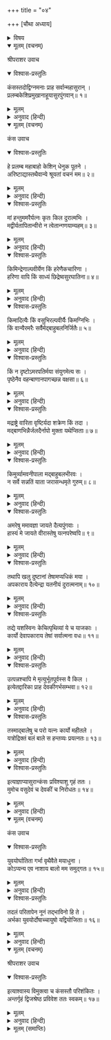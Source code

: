 +++
title = "०४"

+++
[चौथा अध्याय]



<details><summary>विषय</summary>

वसुदेव-देवकीका कारागारसे मोक्ष
</details>


<details open><summary>मूलम् (वचनम्)</summary>

श्रीपराशर उवाच
</details>

<details open><summary>विश्वास-प्रस्तुतिः</summary>

कंसस्तदोद्विग्नमनाः प्राह सर्वान्महासुरान् ।  
प्रलम्बकेशिप्रमुखानाहूयासुरपुंगवान्॥ १॥
</details>

<details><summary>मूलम्</summary>

कंसस्तदोद्विग्नमनाः प्राह सर्वान्महासुरान् ।  
प्रलम्बकेशिप्रमुखानाहूयासुरपुंगवान्॥ १॥
</details>

<details><summary>अनुवाद (हिन्दी)</summary>

श्रीपराशरजी बोले—तब कंसने खिन्नचित्तसे प्रलम्ब और केशी आदि समस्त मुख्य-मुख्य असुरोंको बुलाकर कहा॥ १॥
</details>

<details open><summary>मूलम् (वचनम्)</summary>

कंस उवाच
</details>

<details open><summary>विश्वास-प्रस्तुतिः</summary>

हे प्रलम्ब महाबाहो केशिन् धेनुक पूतने ।  
अरिष्टाद्यास्तथैवान्ये श्रूयतां वचनं मम॥ २॥
</details>

<details><summary>मूलम्</summary>

हे प्रलम्ब महाबाहो केशिन् धेनुक पूतने ।  
अरिष्टाद्यास्तथैवान्ये श्रूयतां वचनं मम॥ २॥
</details>

<details><summary>अनुवाद (हिन्दी)</summary>

कंस बोला—हे प्रलम्ब! हे महाबाहो केशिन्! हे धेनुक! हे पूतने! तथा हे अरिष्ट आदि अन्य असुरगण! मेरा वचन सुनो—॥ २॥
</details>

<details open><summary>विश्वास-प्रस्तुतिः</summary>

मां हन्तुममरैर्यत्नः कृतः किल दुरात्मभिः ।  
मद्वीर्यतापितान्वीरो न त्वेतान्गणयाम्यहम्॥ ३॥
</details>

<details><summary>मूलम्</summary>

मां हन्तुममरैर्यत्नः कृतः किल दुरात्मभिः ।  
मद्वीर्यतापितान्वीरो न त्वेतान्गणयाम्यहम्॥ ३॥
</details>

<details><summary>अनुवाद (हिन्दी)</summary>

यह बात प्रसिद्ध हो रही है कि दुरात्मा देवताओंने मेरे मारनेके लिये कोई यत्न किया है; किन्तु मैं वीर पुरुष अपने वीर्यसे सताये हुए इन लोगोंको कुछ भी नहीं गिनता हूँ॥ ३॥
</details>

<details open><summary>विश्वास-प्रस्तुतिः</summary>

किमिन्द्रेणाल्पवीर्येण किं हरेणैकचारिणा ।  
हरिणा वापि किं साध्यं छिद्रेष्वसुरघातिना॥ ४॥
</details>

<details><summary>मूलम्</summary>

किमिन्द्रेणाल्पवीर्येण किं हरेणैकचारिणा ।  
हरिणा वापि किं साध्यं छिद्रेष्वसुरघातिना॥ ४॥
</details>

<details><summary>अनुवाद (हिन्दी)</summary>

अल्पवीर्य इन्द्र, अकेले घूमनेवाले महादेव अथवा छिद्र (असावधानीका समय) ढूँढ़कर दैत्योंका वध करनेवाले विष्णुसे उनका क्या कार्य सिद्ध हो सकता है?॥ ४॥
</details>

<details open><summary>विश्वास-प्रस्तुतिः</summary>

किमादित्यैः किं वसुभिरल्पवीर्यैः किमग्निभिः ।  
किं वान्यैरमरैः सर्वैर्मद‍्बाहुबलनिर्जितैः॥ ५॥
</details>

<details><summary>मूलम्</summary>

किमादित्यैः किं वसुभिरल्पवीर्यैः किमग्निभिः ।  
किं वान्यैरमरैः सर्वैर्मद‍्बाहुबलनिर्जितैः॥ ५॥
</details>

<details><summary>अनुवाद (हिन्दी)</summary>

मेरे बाहुबलसे दलित आदित्यों, अल्पवीर्य वसुगणों, अग्नियों अथवा अन्य समस्त देवताओंसे भी मेरा क्या अनिष्ट हो सकता है?॥ ५॥
</details>

<details open><summary>विश्वास-प्रस्तुतिः</summary>

किं न दृष्टोऽमरपतिर्मया संयुगमेत्य सः ।  
पृष्ठेनैव वहन्बाणानपागच्छन्न वक्षसा॥ ६॥
</details>

<details><summary>मूलम्</summary>

किं न दृष्टोऽमरपतिर्मया संयुगमेत्य सः ।  
पृष्ठेनैव वहन्बाणानपागच्छन्न वक्षसा॥ ६॥
</details>

<details><summary>अनुवाद (हिन्दी)</summary>

आपलोगोंने क्या देखा नहीं था कि मेरे साथ युद्धभूमिमें आकर देवराज इन्द्र, वक्षःस्थलमें नहीं, अपनी पीठपर बाणोंकी बौछार सहता हुआ भाग गया था॥ ६॥
</details>

<details open><summary>विश्वास-प्रस्तुतिः</summary>

मद्राष्ट्रे वारिता वृष्टिर्यदा शक्रेण किं तदा ।  
मद्बाणभिन्नैर्जलदैर्नापो मुक्ता यथेप्सिताः॥ ७॥
</details>

<details><summary>मूलम्</summary>

मद्राष्ट्रे वारिता वृष्टिर्यदा शक्रेण किं तदा ।  
मद्बाणभिन्नैर्जलदैर्नापो मुक्ता यथेप्सिताः॥ ७॥
</details>

<details><summary>अनुवाद (हिन्दी)</summary>

जिस समय इन्द्रने मेरे राज्यमें वर्षाका होना बन्द कर दिया था उस समय क्या मेघोंने मेरे बाणोंसे विंधकर ही यथेष्ट जल नहीं बरसाया?॥ ७॥
</details>

<details open><summary>विश्वास-प्रस्तुतिः</summary>

किमुर्व्यामवनीपाला मद‍्बाहुबलभीरवः ।  
न सर्वे सन्नतिं याता जरासन्धमृते गुरुम्॥ ८॥
</details>

<details><summary>मूलम्</summary>

किमुर्व्यामवनीपाला मद‍्बाहुबलभीरवः ।  
न सर्वे सन्नतिं याता जरासन्धमृते गुरुम्॥ ८॥
</details>

<details><summary>अनुवाद (हिन्दी)</summary>

हमारे गुरु (श्वशुर) जरासन्धको छोड़कर क्या पृथिवीके और सभी नृपतिगण मेरे बाहुबलसे भयभीत होकर मेरे सामने सिर नहीं झुकाते?॥ ८॥
</details>

<details open><summary>विश्वास-प्रस्तुतिः</summary>

अमरेषु ममावज्ञा जायते दैत्यपुंगवाः ।  
हास्यं मे जायते वीरास्तेषु यत्नपरेष्वपि॥ ९॥
</details>

<details><summary>मूलम्</summary>

अमरेषु ममावज्ञा जायते दैत्यपुंगवाः ।  
हास्यं मे जायते वीरास्तेषु यत्नपरेष्वपि॥ ९॥
</details>

<details><summary>अनुवाद (हिन्दी)</summary>

हे दैत्यश्रेष्ठगण! देवताओंके प्रति मेरे चित्तमें अवज्ञा होती है और हे वीरगण! उन्हें अपने (मेरे) वधका यत्न करते देखकर तो मुझे हँसी आती है॥ ९॥
</details>

<details open><summary>विश्वास-प्रस्तुतिः</summary>

तथापि खलु दुष्टानां तेषामप्यधिकं मया ।  
अपकाराय दैत्येन्द्रा यतनीयं दुरात्मनाम्॥ १०॥
</details>

<details><summary>मूलम्</summary>

तथापि खलु दुष्टानां तेषामप्यधिकं मया ।  
अपकाराय दैत्येन्द्रा यतनीयं दुरात्मनाम्॥ १०॥
</details>

<details><summary>अनुवाद (हिन्दी)</summary>

तथापि हे दैत्येन्द्रो! उन दुष्ट और दुरात्माओंके अपकारके लिये मुझे और भी अधिक प्रयत्न करना चाहिये॥ १०॥
</details>

<details open><summary>विश्वास-प्रस्तुतिः</summary>

तद्ये यशस्विनः केचित्पृथिव्यां ये च याजकाः ।  
कार्यो देवापकाराय तेषां सर्वात्मना वधः॥ ११॥
</details>

<details><summary>मूलम्</summary>

तद्ये यशस्विनः केचित्पृथिव्यां ये च याजकाः ।  
कार्यो देवापकाराय तेषां सर्वात्मना वधः॥ ११॥
</details>

<details><summary>अनुवाद (हिन्दी)</summary>

अतः पृथिवीमें जो कोई यशस्वी और यज्ञकर्ता हों उनका देवताओंके अपकारके लिये सर्वथा वध कर देना चाहिये॥ ११॥
</details>

<details open><summary>विश्वास-प्रस्तुतिः</summary>

उत्पन्नश्चापि मे मृत्युर्भूतपूर्वस्स वै किल ।  
इत्येतद्दारिका प्राह देवकीगर्भसम्भवा॥ १२॥
</details>

<details><summary>मूलम्</summary>

उत्पन्नश्चापि मे मृत्युर्भूतपूर्वस्स वै किल ।  
इत्येतद्दारिका प्राह देवकीगर्भसम्भवा॥ १२॥
</details>

<details><summary>अनुवाद (हिन्दी)</summary>

देवकीके गर्भसे उत्पन्न हुई बालिकाने यह भी कहा है कि, वह मेरा भूतपूर्व (प्रथम जन्मका) काल निश्चय ही उत्पन्न हो चुका है॥ १२॥
</details>

<details open><summary>विश्वास-प्रस्तुतिः</summary>

तस्माद‍्बालेषु च परो यत्नः कार्यो महीतले ।  
यत्रोद्रिक्तं बलं बाले स हन्तव्यः प्रयत्नतः॥ १३॥
</details>

<details><summary>मूलम्</summary>

तस्माद‍्बालेषु च परो यत्नः कार्यो महीतले ।  
यत्रोद्रिक्तं बलं बाले स हन्तव्यः प्रयत्नतः॥ १३॥
</details>

<details><summary>अनुवाद (हिन्दी)</summary>

अतः आजकल पृथिवीपर उत्पन्न हुए बालकोंके विषयमें विशेष सावधानी रखनी चाहिये और जिस बालकमें विशेष बलका उद्रेक हो उसे यत्नपूर्वक मार डालना चाहिये॥ १३॥
</details>

<details open><summary>विश्वास-प्रस्तुतिः</summary>

इत्याज्ञाप्यासुरान्कंसः प्रविश्याशु गृहं ततः ।  
मुमोच वसुदेवं च देवकीं च निरोधतः॥ १४॥
</details>

<details><summary>मूलम्</summary>

इत्याज्ञाप्यासुरान्कंसः प्रविश्याशु गृहं ततः ।  
मुमोच वसुदेवं च देवकीं च निरोधतः॥ १४॥
</details>

<details><summary>अनुवाद (हिन्दी)</summary>

असुरोंको इस प्रकार आज्ञा दे कंसने कारागृहमें जाकर तुरन्त ही वसुदेव और देवकीको बन्धनसे मुक्त कर दिया॥ १४॥
</details>

<details open><summary>मूलम् (वचनम्)</summary>

कंस उवाच
</details>

<details open><summary>विश्वास-प्रस्तुतिः</summary>

युवयोर्घातिता गर्भा वृथैवैते मयाधुना ।  
कोऽप्यन्य एव नाशाय बालो मम समुद‍्गतः॥ १५॥
</details>

<details><summary>मूलम्</summary>

युवयोर्घातिता गर्भा वृथैवैते मयाधुना ।  
कोऽप्यन्य एव नाशाय बालो मम समुद‍्गतः॥ १५॥
</details>

<details><summary>अनुवाद (हिन्दी)</summary>

कंस बोला—मैंने अबतक आप दोनोंके बालकोंकी तो वृथा ही हत्या की, मेरा नाश करनेके लिये तो कोई और ही बालक उत्पन्न हो गया है॥ १५॥
</details>

<details open><summary>विश्वास-प्रस्तुतिः</summary>

तदलं परितापेन नूनं तद्भाविनो हि ते ।  
अर्भका युवयोर्दोषाच्चायुषो यद्वियोजिताः॥ १६॥
</details>

<details><summary>मूलम्</summary>

तदलं परितापेन नूनं तद्भाविनो हि ते ।  
अर्भका युवयोर्दोषाच्चायुषो यद्वियोजिताः॥ १६॥
</details>

<details><summary>अनुवाद (हिन्दी)</summary>

परन्तु आपलोग इसका कुछ दुःख न मानें; क्योंकि उन बालकोंकी होनहार ऐसी ही थी । आपलोगोंके प्रारब्धदोषसे ही उन बालकोंको अपने जीवनसे हाथ धोना पड़ा है॥ १६॥
</details>

<details open><summary>मूलम् (वचनम्)</summary>

श्रीपराशर उवाच
</details>

<details open><summary>विश्वास-प्रस्तुतिः</summary>

इत्याश्वास्य विमुक्त्वा च कंसस्तौ परिशंकितः ।  
अन्तर्गृहं द्विजश्रेष्ठ प्रविवेश ततः स्वकम्॥ १७॥
</details>

<details><summary>मूलम्</summary>

इत्याश्वास्य विमुक्त्वा च कंसस्तौ परिशंकितः ।  
अन्तर्गृहं द्विजश्रेष्ठ प्रविवेश ततः स्वकम्॥ १७॥
</details>

<details><summary>अनुवाद (हिन्दी)</summary>

श्रीपराशरजी बोले—हे द्विजश्रेष्ठ! उन्हें इस प्रकार ढाँढ़स बँधा और बन्धनसे मुक्तकर कंसने शंकित चित्तसे अपने अन्तःपुरमें प्रवेश किया॥ १७॥
</details>

<details><summary>मूलम् (समाप्तिः)</summary>

इति श्रीविष्णुपुराणे पञ्चमेंऽशे चतुर्थोऽध्यायः॥४॥
</details>
